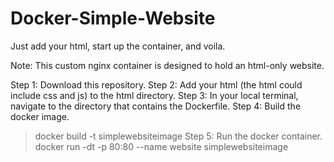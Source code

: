 # Docker-Simple-Website
Just add your html, start up the container, and voila.


Note: This custom nginx container is designed to hold an html-only website. 

Step 1: Download this repository.
Step 2: Add your html (the html could include css and js) to the html directory.
Step 3: In your local terminal, navigate to the directory that contains the Dockerfile. 
Step 4: Build the docker image.
> docker build -t simplewebsiteimage
Step 5: Run the docker container.
> docker run -dt -p 80:80 --name website simplewebsiteimage
